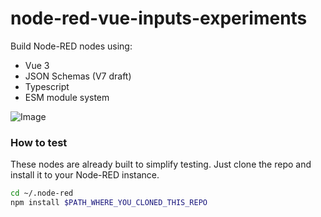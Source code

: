# node-red-vue-inputs-experiments

Build Node-RED nodes using:

- Vue 3
- JSON Schemas (V7 draft)
- Typescript
- ESM module system

![Image](https://github.com/user-attachments/assets/683d4377-371a-4f2a-8750-f93e0eb6649f)

### How to test

These nodes are already built to simplify testing. Just clone the repo and install it to your Node-RED instance.

```bash
cd ~/.node-red
npm install $PATH_WHERE_YOU_CLONED_THIS_REPO
```
